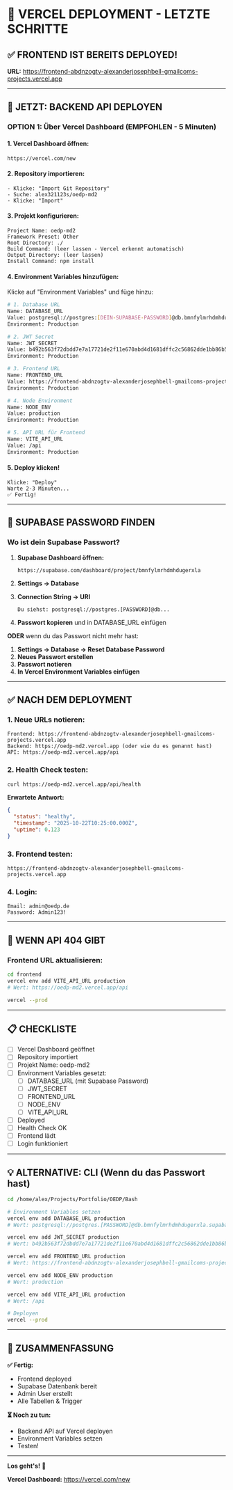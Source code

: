 # 🚀 VERCEL DEPLOYMENT - LETZTE SCHRITTE

## ✅ FRONTEND IST BEREITS DEPLOYED!

**URL:** https://frontend-abdnzogtv-alexanderjosephbell-gmailcoms-projects.vercel.app

---

## 🎯 JETZT: BACKEND API DEPLOYEN

### **OPTION 1: Über Vercel Dashboard (EMPFOHLEN - 5 Minuten)**

#### **1. Vercel Dashboard öffnen:**
```
https://vercel.com/new
```

#### **2. Repository importieren:**
```
- Klicke: "Import Git Repository"
- Suche: alex321123s/oedp-md2
- Klicke: "Import"
```

#### **3. Projekt konfigurieren:**
```
Project Name: oedp-md2
Framework Preset: Other
Root Directory: ./
Build Command: (leer lassen - Vercel erkennt automatisch)
Output Directory: (leer lassen)
Install Command: npm install
```

#### **4. Environment Variables hinzufügen:**

Klicke auf "Environment Variables" und füge hinzu:

```bash
# 1. Database URL
Name: DATABASE_URL
Value: postgresql://postgres:[DEIN-SUPABASE-PASSWORD]@db.bmnfylmrhdmhdugerxla.supabase.co:5432/postgres
Environment: Production

# 2. JWT Secret
Name: JWT_SECRET
Value: b492b563f72dbdd7e7a17721de2f11e670abd4d1681dffc2c56862dde1bb86b5
Environment: Production

# 3. Frontend URL
Name: FRONTEND_URL
Value: https://frontend-abdnzogtv-alexanderjosephbell-gmailcoms-projects.vercel.app
Environment: Production

# 4. Node Environment
Name: NODE_ENV
Value: production
Environment: Production

# 5. API URL für Frontend
Name: VITE_API_URL
Value: /api
Environment: Production
```

#### **5. Deploy klicken!**
```
Klicke: "Deploy"
Warte 2-3 Minuten...
✅ Fertig!
```

---

## 🔑 SUPABASE PASSWORD FINDEN

### **Wo ist dein Supabase Passwort?**

1. **Supabase Dashboard öffnen:**
   ```
   https://supabase.com/dashboard/project/bmnfylmrhdmhdugerxla
   ```

2. **Settings → Database**

3. **Connection String → URI**
   ```
   Du siehst: postgresql://postgres.[PASSWORD]@db...
   ```

4. **Passwort kopieren** und in DATABASE_URL einfügen

**ODER** wenn du das Passwort nicht mehr hast:

1. **Settings → Database → Reset Database Password**
2. **Neues Passwort erstellen**
3. **Passwort notieren**
4. **In Vercel Environment Variables einfügen**

---

## ✅ NACH DEM DEPLOYMENT

### **1. Neue URLs notieren:**
```
Frontend: https://frontend-abdnzogtv-alexanderjosephbell-gmailcoms-projects.vercel.app
Backend: https://oedp-md2.vercel.app (oder wie du es genannt hast)
API: https://oedp-md2.vercel.app/api
```

### **2. Health Check testen:**
```bash
curl https://oedp-md2.vercel.app/api/health
```

**Erwartete Antwort:**
```json
{
  "status": "healthy",
  "timestamp": "2025-10-22T10:25:00.000Z",
  "uptime": 0.123
}
```

### **3. Frontend testen:**
```
https://frontend-abdnzogtv-alexanderjosephbell-gmailcoms-projects.vercel.app
```

### **4. Login:**
```
Email: admin@oedp.de
Password: Admin123!
```

---

## 🐛 WENN API 404 GIBT

### **Frontend URL aktualisieren:**

```bash
cd frontend
vercel env add VITE_API_URL production
# Wert: https://oedp-md2.vercel.app/api

vercel --prod
```

---

## 📋 CHECKLISTE

- [ ] Vercel Dashboard geöffnet
- [ ] Repository importiert
- [ ] Projekt Name: oedp-md2
- [ ] Environment Variables gesetzt:
  - [ ] DATABASE_URL (mit Supabase Password)
  - [ ] JWT_SECRET
  - [ ] FRONTEND_URL
  - [ ] NODE_ENV
  - [ ] VITE_API_URL
- [ ] Deployed
- [ ] Health Check OK
- [ ] Frontend lädt
- [ ] Login funktioniert

---

## 💡 ALTERNATIVE: CLI (Wenn du das Passwort hast)

```bash
cd /home/alex/Projects/Portfolio/OEDP/Bash

# Environment Variables setzen
vercel env add DATABASE_URL production
# Wert: postgresql://postgres.[PASSWORD]@db.bmnfylmrhdmhdugerxla.supabase.co:5432/postgres

vercel env add JWT_SECRET production
# Wert: b492b563f72dbdd7e7a17721de2f11e670abd4d1681dffc2c56862dde1bb86b5

vercel env add FRONTEND_URL production
# Wert: https://frontend-abdnzogtv-alexanderjosephbell-gmailcoms-projects.vercel.app

vercel env add NODE_ENV production
# Wert: production

vercel env add VITE_API_URL production
# Wert: /api

# Deployen
vercel --prod
```

---

## 🎯 ZUSAMMENFASSUNG

**✅ Fertig:**
- Frontend deployed
- Supabase Datenbank bereit
- Admin User erstellt
- Alle Tabellen & Trigger

**⏳ Noch zu tun:**
- Backend API auf Vercel deployen
- Environment Variables setzen
- Testen!

---

**Los geht's!** 🚀

**Vercel Dashboard:** https://vercel.com/new

